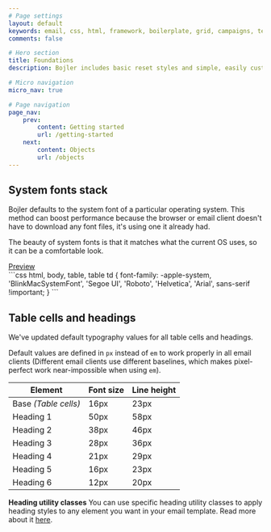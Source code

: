 ```yaml
---
# Page settings
layout: default
keywords: email, css, html, framework, boilerplate, grid, campaigns, templates, bojler, slicejack
comments: false

# Hero section
title: Foundations
description: Bojler includes basic reset styles and simple, easily customized typography for headings and table cells. Lets take a look at bojler foundations.

# Micro navigation
micro_nav: true

# Page navigation
page_nav:
    prev:
        content: Getting started
        url: /getting-started
    next:
        content: Objects
        url: /objects
---
```


## System fonts stack
Bojler defaults to the system font of a particular operating system. This method can boost performance because the browser or email client doesn't have to download any font files, it's using one it already had.

The beauty of system fonts is that it matches what the current OS uses, so it can be a comfortable look.

<div class="example">
    <a href="../examples/foundations/typography.html" target="blank">Preview</a>
</div>
```css
html,
body,
table,
table td {
    font-family: -apple-system, 'BlinkMacSystemFont', 'Segoe UI', 'Roboto', 'Helvetica', 'Arial', sans-serif !important;
}
```

## Table cells and headings
We've updated default typography values for all table cells and headings.

Default values are defined in `px` instead of `em` to work properly in all email clients (Different email clients use different baselines, which makes pixel-perfect work near-impossible when using `em`).

<table>
    <thead>
        <tr>
            <th>Element</th>
            <th>Font size</th>
            <th>Line height</th>
        </tr>
    </thead>
    <tbody>
        <tr>
            <td>Base <em>(Table cells)</em></td>
            <td>16px</td>
            <td>23px</td>
        </tr>
        <tr>
            <td>Heading 1</td>
            <td>50px</td>
            <td>58px</td>
        </tr>
        <tr>
            <td>Heading 2</td>
            <td>38px</td>
            <td>46px</td>
        </tr>
        <tr>
            <td>Heading 3</td>
            <td>28px</td>
            <td>36px</td>
        </tr>
        <tr>
            <td>Heading 4</td>
            <td>21px</td>
            <td>29px</td>
        </tr>
        <tr>
            <td>Heading 5</td>
            <td>16px</td>
            <td>23px</td>
        </tr>
        <tr>
            <td>Heading 6</td>
            <td>12px</td>
            <td>20px</td>
        </tr>
    </tbody>
</table>

<div class="callout callout--info">
    <p><strong>Heading utility classes</strong> You can use specific heading utility classes to apply heading styles to any element you want in your email template. Read more about it <a href="/utility-classes/#headings">here</a>.</p>
</div>
